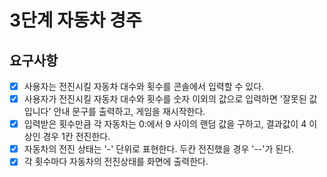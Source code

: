 # 3단계 자동차 경주

## 요구사항

- [X] 사용자는 전진시킬 자동차 대수와 횟수를 콘솔에서 입력할 수 있다.
- [X] 사용자가 전진시킬 자동차 대수와 횟수를 숫자 이외의 값으로 입력하면 '잘못된 값입니다' 안내 문구를 출력하고, 게임을 재시작한다.
- [X] 입력받은 횟수만큼 각 자동차는 0:에서 9 사이의 랜덤 값을 구하고, 결과값이 4 이상인 경우 1칸 전진한다.
- [X] 자동차의 전진 상태는 '-' 단위로 표현한다. 두칸 전진했을 경우 '--'가 된다.
- [X] 각 횟수마다 자동차의 전진상태를 화면에 출력한다.